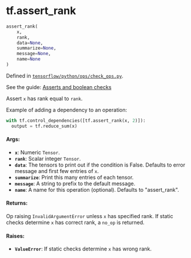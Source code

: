 <div itemscope itemtype="http://developers.google.com/ReferenceObject">
<meta itemprop="name" content="tf.assert_rank" />
</div>

# tf.assert_rank

``` python
assert_rank(
    x,
    rank,
    data=None,
    summarize=None,
    message=None,
    name=None
)
```



Defined in [`tensorflow/python/ops/check_ops.py`](https://www.tensorflow.org/code/tensorflow/python/ops/check_ops.py).

See the guide: [Asserts and boolean checks](../../../api_guides/python/check_ops.md)

Assert `x` has rank equal to `rank`.

Example of adding a dependency to an operation:

```python
with tf.control_dependencies([tf.assert_rank(x, 2)]):
  output = tf.reduce_sum(x)
```

#### Args:

* <b>`x`</b>:  Numeric `Tensor`.
* <b>`rank`</b>:  Scalar integer `Tensor`.
* <b>`data`</b>:  The tensors to print out if the condition is False.  Defaults to
    error message and first few entries of `x`.
* <b>`summarize`</b>: Print this many entries of each tensor.
* <b>`message`</b>: A string to prefix to the default message.
* <b>`name`</b>: A name for this operation (optional).  Defaults to "assert_rank".


#### Returns:

  Op raising `InvalidArgumentError` unless `x` has specified rank.
  If static checks determine `x` has correct rank, a `no_op` is returned.


#### Raises:

* <b>`ValueError`</b>:  If static checks determine `x` has wrong rank.